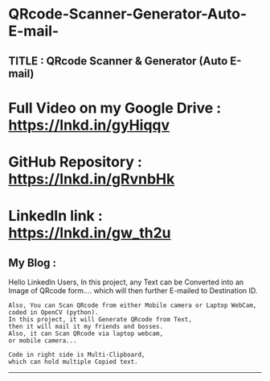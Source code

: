 # QRcode-Scanner-Generator-Auto-E-mail-

TITLE : QRcode Scanner & Generator (Auto E-mail)
--------------------------------------------------------

Full Video on my Google Drive : https://lnkd.in/gyHiqqv
============================

GitHub Repository : https://lnkd.in/gRvnbHk
============================

LinkedIn link : https://lnkd.in/gw_th2u
============================

My Blog : 
--------------------------------

Hello LinkedIn Users,
        In this project, any Text can be Converted into an Image of QRcode form.... 
        which will then further E-mailed to Destination ID.

    Also, You can Scan QRcode from either Mobile camera or Laptop WebCam, coded in OpenCV (python).
    In this project, it will Generate QRcode from Text,
    then it will mail it my friends and bosses. 
    Also, it can Scan QRcode via laptop webcam, 
    or mobile camera... 

    Code in right side is Multi-Clipboard, 
    which can hold multiple Copied text.

-----------------------------------------------
